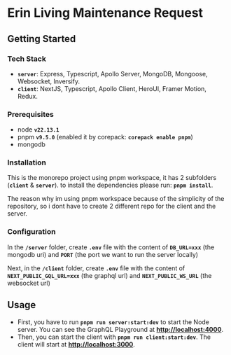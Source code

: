 # Erin Living Maintenance Request

## Getting Started

### Tech Stack

- **`server`**: Express, Typescript, Apollo Server, MongoDB, Mongoose, Websocket, Inversify.
- **`client`**: NextJS, Typescript, Apollo Client, HeroUI, Framer Motion, Redux.

### Prerequisites

- node **`v22.13.1`**
- pnpm **`v9.5.0`** (enabled it by corepack: **`corepack enable pnpm`**)
- mongodb

### Installation

This is the monorepo project using pnpm workspace, it has 2 subfolders (**`client`** & **`server`**). to install the dependencies please run: **`pnpm install`**.

The reason why im using pnpm workspace because of the simplicity of the repository, so i dont have to create 2 different repo for the client and the server.

### Configuration

In the **`/server`** folder, create **`.env`** file with the content of **`DB_URL=xxx`** (the mongodb uri) and **`PORT`** (the port we want to run the server locally)

Next, in the **`/client`** folder, create **`.env`** file with the content of **`NEXT_PUBLIC_GQL_URL=xxx`** (the graphql url) and **`NEXT_PUBLIC_WS_URL`** (the websocket url)

## Usage

- First, you have to run **`pnpm run server:start:dev`** to start the Node server.
  You can see the GraphQL Playground at **[http://localhost:4000](http://localhost:4000)**.
- Then, you can start the client with **`pnpm run client:start:dev`**. The client will start at **[http://localhost:3000](http://localhost:3000)**.
